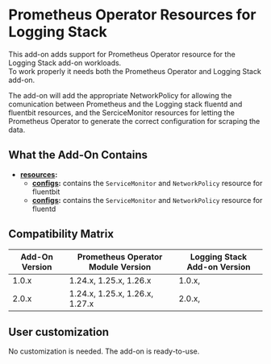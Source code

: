 # Prometheus Operator Resources for Logging Stack

This add-on adds support for Prometheus Operator resource for the Logging Stack add-on workloads.  
To work properly it needs both the Prometheus Operator and Logging Stack add-on.

The add-on will add the appropriate NetworkPolicy for allowing the comunication between Prometheus and the
Logging stack fluentd and fluentbit resources, and the SerciceMonitor resources for letting the Prometheus Operator
to generate the correct configuration for scraping the data.

## What the Add-On Contains

- **[resources](./resources):**
  - **[configs](./resources/fluentbit):** contains the `ServiceMonitor` and `NetworkPolicy` resource for fluentbit
  - **[configs](./resources/fluentd):** contains the `ServiceMonitor` and `NetworkPolicy` resource for fluentd

## Compatibility Matrix

| Add-On Version | Prometheus Operator Module Version | Logging Stack Add-on Version |
|----------------|------------------------------------|------------------------------|
| 1.0.x          | 1.24.x, 1.25.x, 1.26.x             | 1.0.x,                       |
| 2.0.x          | 1.24.x, 1.25.x, 1.26.x, 1.27.x     | 2.0.x,                       |

## User customization

No customization is needed. The add-on is ready-to-use.
